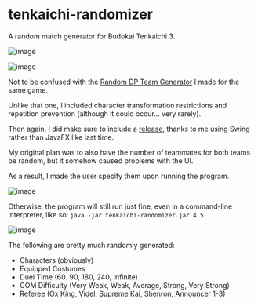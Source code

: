 # tenkaichi-randomizer
A random match generator for Budokai Tenkaichi 3.

![image](https://github.com/ViveTheModder/tenkaichi-randomizer/assets/93151014/00a5737f-2bca-4c32-8fc7-292b84318b32)

![image](https://github.com/ViveTheModder/tenkaichi-randomizer/assets/93151014/a5a1e445-9a4e-4103-b383-6afc765c985c)

Not to be confused with the [Random DP Team Generator](https://github.com/ViveTheModder/bt3-dp-team-gen) I made for the same game.

Unlike that one, I included character transformation restrictions and repetition prevention (although it could occur... very rarely).

Then again, I did make sure to include a [release](https://github.com/ViveTheModder/tenkaichi-randomizer/releases/tag/v1.0), thanks to me using Swing rather than JavaFX like last time.

My original plan was to also have the number of teammates for both teams be random, but it somehow caused problems with the UI.

As a result, I made the user specify them upon running the program.

![image](https://github.com/ViveTheModder/tenkaichi-randomizer/assets/93151014/5b2a46fb-3aac-4bcb-a059-40f02ee64dc8)

Otherwise, the program will still run just fine, even in a command-line interpreter, like so:
```java -jar tenkaichi-randomizer.jar 4 5```

![image](https://github.com/ViveTheModder/tenkaichi-randomizer/assets/93151014/210b18a2-7c67-49f2-8b64-8a064d765da8)

The following are pretty much randomly generated:
* Characters (obviously)
* Equipped Costumes
* Duel Time (60. 90, 180, 240, Infinite)
* COM Difficulty (Very Weak, Weak, Average, Strong, Very Strong) 
* Referee (Ox King, Videl, Supreme Kai, Shenron, Announcer 1-3)
